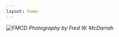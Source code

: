 ```yaml
---
layout: home
---
```

![FMCD](https://user-images.githubusercontent.com/33669641/224319735-2c3d331f-fbae-4ec4-9e16-3e873bb82c2f.jpg)
*Photography by Fred W. McDarrah*
